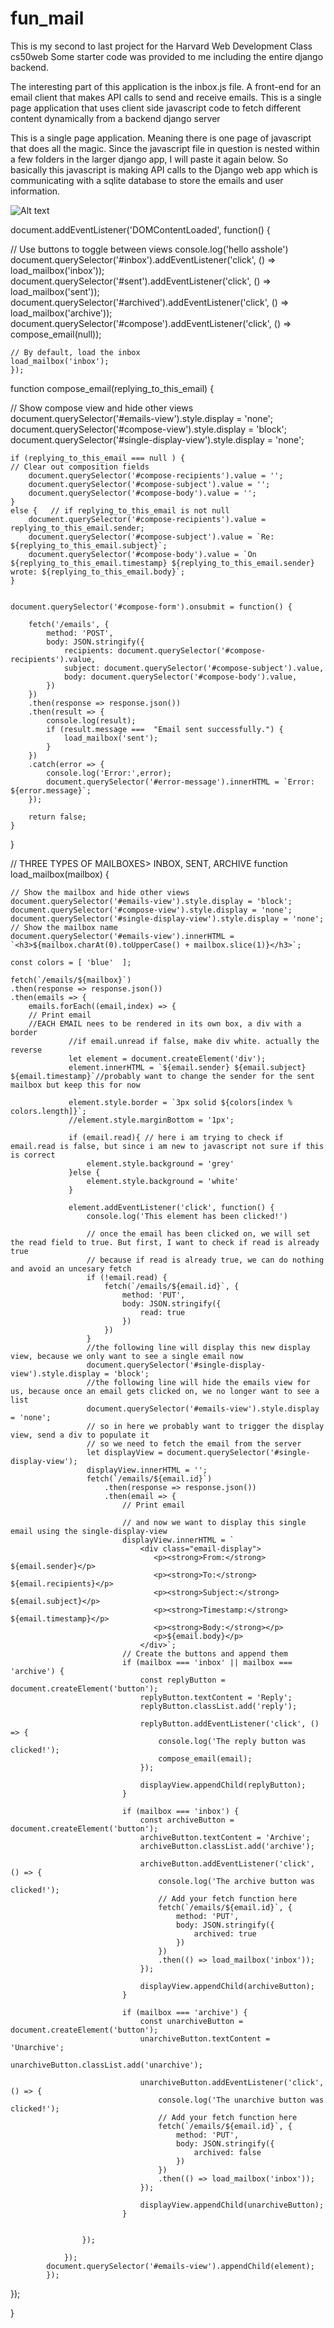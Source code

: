# fun_mail
This is my second to last project for the Harvard Web Development Class cs50web  Some starter code was provided to me including the entire django backend. 

The interesting part of this application is the inbox.js file. A front-end for an email client that makes API calls to send and receive emails. This is a single page application that uses client side javascript code to fetch different content dynamically from a backend django server

This is a single page application. Meaning there is one page of javascript that does all the magic.  Since the javascript file in question is nested within a few folders in the larger django app, I will paste it again below. So basically this javascript is making API calls to the Django web app which is communicating with a sqlite database to store the emails and user information.

![Alt text](snap_fun_mail.png)

document.addEventListener('DOMContentLoaded', function() {

  // Use buttons to toggle between views
    console.log('hello asshole')
    document.querySelector('#inbox').addEventListener('click', () => load_mailbox('inbox'));
    document.querySelector('#sent').addEventListener('click', () => load_mailbox('sent'));
    document.querySelector('#archived').addEventListener('click', () => load_mailbox('archive'));
    document.querySelector('#compose').addEventListener('click', () => compose_email(null));

    // By default, load the inbox
    load_mailbox('inbox');
    });

function compose_email(replying_to_this_email) {

  // Show compose view and hide other views
    document.querySelector('#emails-view').style.display = 'none';
    document.querySelector('#compose-view').style.display = 'block';
    document.querySelector('#single-display-view').style.display = 'none';

    if (replying_to_this_email === null ) {
    // Clear out composition fields
        document.querySelector('#compose-recipients').value = '';
        document.querySelector('#compose-subject').value = '';
        document.querySelector('#compose-body').value = '';
    }
    else {   // if replying_to_this_email is not null 
        document.querySelector('#compose-recipients').value = replying_to_this_email.sender;
        document.querySelector('#compose-subject').value = `Re: ${replying_to_this_email.subject}`;
        document.querySelector('#compose-body').value = `On ${replying_to_this_email.timestamp} ${replying_to_this_email.sender} wrote: ${replying_to_this_email.body}`;
    }

        
    document.querySelector('#compose-form').onsubmit = function() {
     
        fetch('/emails', {
            method: 'POST',
            body: JSON.stringify({
                recipients: document.querySelector('#compose-recipients').value,
                subject: document.querySelector('#compose-subject').value,
                body: document.querySelector('#compose-body').value,
            })
        })
        .then(response => response.json())
        .then(result => {
            console.log(result);
            if (result.message ===  "Email sent successfully.") {
                load_mailbox('sent');
            }
        })
        .catch(error => {
            console.log('Error:',error);
            document.querySelector('#error-message').innerHTML = `Error: ${error.message}`;
        });

        return false; 
    }
} 


// THREE TYPES OF MAILBOXES>   INBOX, SENT, ARCHIVE 
function load_mailbox(mailbox) {
    
    // Show the mailbox and hide other views
    document.querySelector('#emails-view').style.display = 'block';
    document.querySelector('#compose-view').style.display = 'none';
    document.querySelector('#single-display-view').style.display = 'none';
    // Show the mailbox name
    document.querySelector('#emails-view').innerHTML = `<h3>${mailbox.charAt(0).toUpperCase() + mailbox.slice(1)}</h3>`;
    
    const colors = [ 'blue'  ];

    fetch(`/emails/${mailbox}`)
    .then(response => response.json())
    .then(emails => {
        emails.forEach((email,index) => {
        // Print email
        //EACH EMAIL nees to be rendered in its own box, a div with a border
                 //if email.unread if false, make div white. actually the reverse
                 let element = document.createElement('div');
                 element.innerHTML = `${email.sender} ${email.subject} ${email.timestamp}`//probably want to change the sender for the sent mailbox but keep this for now
                
                 element.style.border = `3px solid ${colors[index % colors.length]}`;
                 //element.style.marginBottom = '1px';
                
                 if (email.read){ // here i am trying to check if email.read is false, but since i am new to javascript not sure if this is correct
                     element.style.background = 'grey' 
                 }else {
                     element.style.background = 'white'
                 }

                 element.addEventListener('click', function() {
                     console.log('This element has been clicked!')

                     // once the email has been clicked on, we will set the read field to true. But first, I want to check if read is already true
                     // because if read is already true, we can do nothing and avoid an uncesary fetch 
                     if (!email.read) {
                         fetch(`/emails/${email.id}`, {
                             method: 'PUT',
                             body: JSON.stringify({
                                 read: true
                             })
                         })
                     }
                     //the following line will display this new display view, because we only want to see a single email now
                     document.querySelector('#single-display-view').style.display = 'block';
                     //the following line will hide the emails view for us, because once an email gets clicked on, we no longer want to see a list
                     document.querySelector('#emails-view').style.display = 'none';
                     // so in here we probably want to trigger the display view, send a div to populate it
                     // so we need to fetch the email from the server
                     let displayView = document.querySelector('#single-display-view');
                     displayView.innerHTML = '';
                     fetch(`/emails/${email.id}`)
                         .then(response => response.json())
                         .then(email => {
                             // Print email

                             // and now we want to display this single email using the single-display-view
                             displayView.innerHTML = `
                                 <div class="email-display">
                                    <p><strong>From:</strong> ${email.sender}</p>
                                    <p><strong>To:</strong> ${email.recipients}</p>
                                    <p><strong>Subject:</strong> ${email.subject}</p>
                                    <p><strong>Timestamp:</strong> ${email.timestamp}</p>
                                    <p><strong>Body:</strong></p>
                                    <p>${email.body}</p>
                                 </div>`;
                             // Create the buttons and append them
                             if (mailbox === 'inbox' || mailbox === 'archive') {
                                 const replyButton = document.createElement('button');
                                 replyButton.textContent = 'Reply';
                                 replyButton.classList.add('reply');

                                 replyButton.addEventListener('click', () => {
                                     console.log('The reply button was clicked!');
                                     compose_email(email);
                                 });

                                 displayView.appendChild(replyButton);
                             }

                             if (mailbox === 'inbox') {
                                 const archiveButton = document.createElement('button');
                                 archiveButton.textContent = 'Archive';
                                 archiveButton.classList.add('archive');

                                 archiveButton.addEventListener('click', () => {
                                     console.log('The archive button was clicked!');
                                     // Add your fetch function here
                                     fetch(`/emails/${email.id}`, {
                                         method: 'PUT',
                                         body: JSON.stringify({
                                             archived: true
                                         })
                                     })
                                     .then(() => load_mailbox('inbox'));
                                 });

                                 displayView.appendChild(archiveButton);
                             }

                             if (mailbox === 'archive') {
                                 const unarchiveButton = document.createElement('button');
                                 unarchiveButton.textContent = 'Unarchive';
                                 unarchiveButton.classList.add('unarchive');

                                 unarchiveButton.addEventListener('click', () => {
                                     console.log('The unarchive button was clicked!');
                                     // Add your fetch function here
                                     fetch(`/emails/${email.id}`, {
                                         method: 'PUT',
                                         body: JSON.stringify({
                                             archived: false
                                         })
                                     })
                                     .then(() => load_mailbox('inbox')); 
                                 });

                                 displayView.appendChild(unarchiveButton);
                             }

                          
                    });

                });
            document.querySelector('#emails-view').appendChild(element);
            });
                
});
           
}
